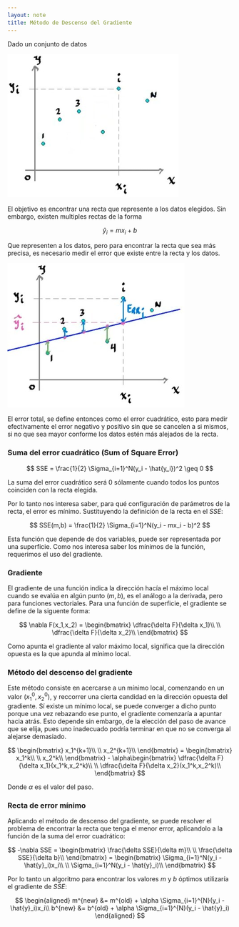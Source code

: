```yaml
---
layout: note
title: Método de Descenso del Gradiente
---
```


Dado un conjunto de datos

![img rectaPutosDescensoGradiente jpg](../../../img/rectaPutosDescensoGradiente.jpg)

El objetivo es encontrar una recta que represente a los datos elegidos. Sin embargo, existen multiples rectas de la forma

$$
\hat{y}_i = mx_i + b
$$

Que representen a los datos, pero para encontrar la recta que sea más precisa, es necesario medir el error que existe entre la recta y los datos.

![img rectaErrorDescensoGradiente jpg](../../../img/rectaErrorDescensoGradiente.jpg)

El error total, se define entonces como el error cuadrático, esto para medir efectivamente el error negativo y positivo sin que se cancelen a si mismos, si no que sea mayor conforme los datos estén más alejados de la recta.

### Suma del error cuadrático (Sum of Square Error)

$$
SSE = \frac{1}{2} \Sigma_{i=1}^N(y_i - \hat{y_i})^2 \geq 0
$$

La suma del error cuadrático será $0$ sólamente cuando todos los puntos coinciden con la recta elegida.

Por lo tanto nos interesa saber, para qué configuración de parámetros de la recta, el error es mínimo. Sustituyendo la definición de la recta en el $SSE$:

$$
SSE(m,b) = \frac{1}{2} \Sigma_{i=1}^N(y_i - mx_i - b)^2
$$

Esta función que depende de dos variables, puede ser representada por una superficie. Como nos interesa saber los mínimos de la función, requerimos el uso del gradiente.

### Gradiente
El gradiente de una función indica la dirección hacía el máximo local cuando se evalúa en algún punto $(m,b)$, es el análogo a la derivada, pero para funciones vectoriales. Para una función de superficie, el gradiente se define de la siguente forma:

$$
\nabla F(x_1,x_2) = \begin{bmatrix}
    \dfrac{\delta F}{\delta x_1}\\
    \\
    \dfrac{\delta F}{\delta x_2}\\
\end{bmatrix}
$$

Como apunta el gradiente al valor máximo local, significa que la dirección opuesta es la que apunda al mínimo local.

### Método del descenso del gradiente
Este método consiste en acercarse a un mínimo local, comenzando en un valor $(x_1^0,x_2^0)$, y reccorrer una cierta candidad en la dirección opuesta del gradiente. Sí existe un mínimo local, se puede converger a dicho punto porque una vez rebazando ese punto, el gradiente comenzaría a apuntar hacia atrás. Esto depende sin embargo, de la elección del paso de avance que se elija, pues uno inadecuado podría terminar en que no se converga al alejarse demasiado.

$$
\begin{bmatrix}
    x_1^{k+1}\\
    \\
    x_2^{k+1}\\
\end{bmatrix} = \begin{bmatrix}
    x_1^k\\
    \\
    x_2^k\\
\end{bmatrix} - \alpha\begin{bmatrix}
    \dfrac{\delta F}{\delta x_1}(x_1^k,x_2^k)\\
    \\
    \dfrac{\delta F}{\delta x_2}(x_1^k,x_2^k)\\
\end{bmatrix}
$$

Donde $\alpha$ es el valor del paso.

### Recta de error mínimo

Aplicando el método de descenso del gradiente, se puede resolver el problema de encontrar la recta que tenga el menor error, aplicandolo a la función de la suma del error cuadrático:

$$
-\nabla SSE = \begin{bmatrix}
    \frac{\delta SSE}{\delta m}\\
    \\
    \frac{\delta SSE}{\delta b}\\
\end{bmatrix}  = \begin{bmatrix}
    \Sigma_{i=1}^N(y_i - \hat{y}_i)x_i\\
    \\
    \Sigma_{i=1}^N(y_i - \hat{y}_i)\\
\end{bmatrix}
$$

Por lo tanto un algoritmo para encontrar los valores $m$ y $b$ óptimos utilizaría el gradiente de $SSE$:

$$
\begin{aligned}
    m^{new} &= m^{old} + \alpha \Sigma_{i=1}^{N}(y_i - \hat{y}_i)x_i\\
    b^{new} &= b^{old} + \alpha \Sigma_{i=1}^{N}(y_i - \hat{y}_i)
\end{aligned}
$$
